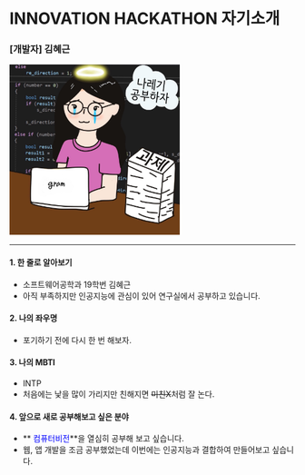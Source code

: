 # INNOVATION HACKATHON 자기소개   

### [개발자] 김혜근    

<img src = "hyegeun.jpg" width = "300px" >

---

#### 1. 한 줄로 알아보기

- 소프트웨어공학과 19학번 김혜근
- 아직 부족하지만 인공지능에 관심이 있어 연구실에서 공부하고 있습니다. 



#### 2. 나의 좌우명

- 포기하기 전에 다시 한 번 해보자.     



#### 3. 나의 MBTI

- INTP
- 처음에는 낯을 많이 가리지만 친해지면 ~~미친X~~처럼 잘 논다.



#### 4. 앞으로 새로 공부해보고 싶은 분야

- **<span style="color:blue"> 컴퓨터비전</span>**을 열심히 공부해 보고 싶습니다. 
- 웹, 앱 개발을 조금 공부했었는데 이번에는 인공지능과 결합하여 만들어보고 싶습니다. 
